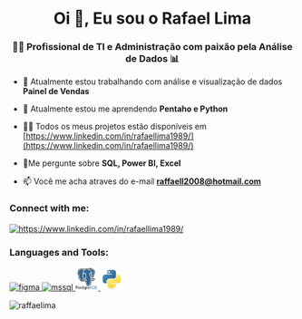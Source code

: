 <h1 align="center">Oi 👋, Eu sou o Rafael Lima</h1>
<h3 align="center">👨‍💼 Profissional de TI e Administração com paixão pela Análise de Dados 📊</h3>

- 🔭 Atualmente estou trabalhando com análise e visualização de dados **Painel de Vendas**

- 🌱 Atualmente estou me aprendendo **Pentaho e Python**

- 👨‍💻 Todos os meus projetos estão disponíveis em [https://www.linkedin.com/in/rafaellima1989/](https://www.linkedin.com/in/rafaellima1989/)

- 💬Me pergunte sobre **SQL, Power BI, Excel**

- 📫 Você me acha atraves do e-mail **raffaell2008@hotmail.com**

<h3 align="left">Connect with me:</h3>
<p align="left">
<a href="https://linkedin.com/in/https://www.linkedin.com/in/rafaellima1989/" target="blank"><img align="center" src="https://raw.githubusercontent.com/rahuldkjain/github-profile-readme-generator/master/src/images/icons/Social/linked-in-alt.svg" alt="https://www.linkedin.com/in/rafaellima1989/" height="30" width="40" /></a>
</p>

<h3 align="left">Languages and Tools:</h3>
<p align="left"> <a href="https://www.figma.com/" target="_blank" rel="noreferrer"> <img src="https://www.vectorlogo.zone/logos/figma/figma-icon.svg" alt="figma" width="40" height="40"/> </a> <a href="https://www.microsoft.com/en-us/sql-server" target="_blank" rel="noreferrer"> <img src="https://www.svgrepo.com/show/303229/microsoft-sql-server-logo.svg" alt="mssql" width="40" height="40"/> </a> <a href="https://www.postgresql.org" target="_blank" rel="noreferrer"> <img src="https://raw.githubusercontent.com/devicons/devicon/master/icons/postgresql/postgresql-original-wordmark.svg" alt="postgresql" width="40" height="40"/> </a> <a href="https://www.python.org" target="_blank" rel="noreferrer"> <img src="https://raw.githubusercontent.com/devicons/devicon/master/icons/python/python-original.svg" alt="python" width="40" height="40"/> </a> </p>

<p><img align="center" src="https://github-readme-stats.vercel.app/api/top-langs?username=raffaelima&show_icons=true&locale=en&layout=compact" alt="raffaelima" /></p>







<!---

- 👋 Hi, I’m @raffaelima
- 👀 I’m interested in ...
- 🌱 I’m currently learning ...
- 💞️ I’m looking to collaborate on ...
- 📫 How to reach me ...
raffaelima/raffaelima is a ✨ special ✨ repository because its `README.md` (this file) appears on your GitHub profile.
You can click the Preview link to take a look at your changes.
--->
